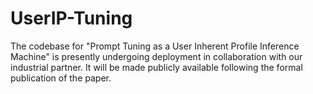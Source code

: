 # UserIP-Tuning
The codebase for "Prompt Tuning as a User Inherent Profile Inference Machine" is presently undergoing deployment in collaboration with our industrial partner. It will be made publicly available following the formal publication of the paper.
